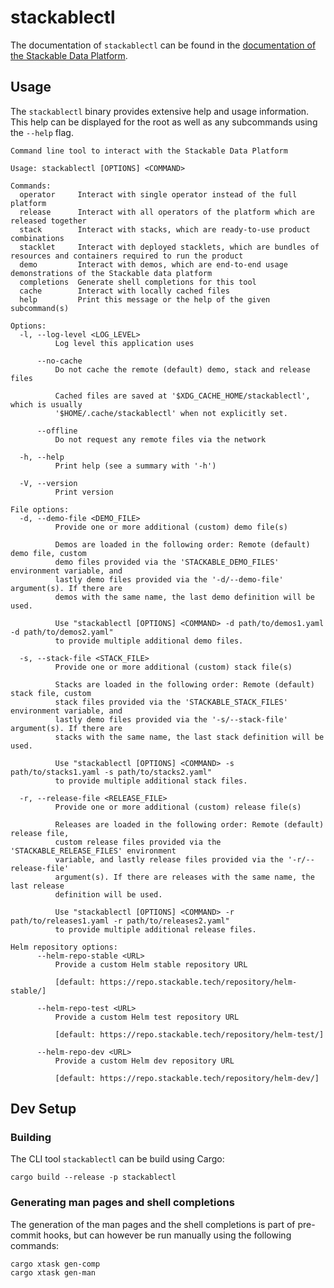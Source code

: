 # stackablectl

The documentation of `stackablectl` can be found in the [documentation of the Stackable Data Platform][ctl-docs].

[ctl-docs]: https://docs.stackable.tech/stackablectl/stable/index.html

## Usage

The `stackablectl` binary provides extensive help and usage information. This help can be displayed for the root as well
as any subcommands using the `--help` flag.

```plain
Command line tool to interact with the Stackable Data Platform

Usage: stackablectl [OPTIONS] <COMMAND>

Commands:
  operator     Interact with single operator instead of the full platform
  release      Interact with all operators of the platform which are released together
  stack        Interact with stacks, which are ready-to-use product combinations
  stacklet     Interact with deployed stacklets, which are bundles of resources and containers required to run the product
  demo         Interact with demos, which are end-to-end usage demonstrations of the Stackable data platform
  completions  Generate shell completions for this tool
  cache        Interact with locally cached files
  help         Print this message or the help of the given subcommand(s)

Options:
  -l, --log-level <LOG_LEVEL>
          Log level this application uses

      --no-cache
          Do not cache the remote (default) demo, stack and release files

          Cached files are saved at '$XDG_CACHE_HOME/stackablectl', which is usually
          '$HOME/.cache/stackablectl' when not explicitly set.

      --offline
          Do not request any remote files via the network

  -h, --help
          Print help (see a summary with '-h')

  -V, --version
          Print version

File options:
  -d, --demo-file <DEMO_FILE>
          Provide one or more additional (custom) demo file(s)

          Demos are loaded in the following order: Remote (default) demo file, custom
          demo files provided via the 'STACKABLE_DEMO_FILES' environment variable, and
          lastly demo files provided via the '-d/--demo-file' argument(s). If there are
          demos with the same name, the last demo definition will be used.

          Use "stackablectl [OPTIONS] <COMMAND> -d path/to/demos1.yaml -d path/to/demos2.yaml"
          to provide multiple additional demo files.

  -s, --stack-file <STACK_FILE>
          Provide one or more additional (custom) stack file(s)

          Stacks are loaded in the following order: Remote (default) stack file, custom
          stack files provided via the 'STACKABLE_STACK_FILES' environment variable, and
          lastly demo files provided via the '-s/--stack-file' argument(s). If there are
          stacks with the same name, the last stack definition will be used.

          Use "stackablectl [OPTIONS] <COMMAND> -s path/to/stacks1.yaml -s path/to/stacks2.yaml"
          to provide multiple additional stack files.

  -r, --release-file <RELEASE_FILE>
          Provide one or more additional (custom) release file(s)

          Releases are loaded in the following order: Remote (default) release file,
          custom release files provided via the 'STACKABLE_RELEASE_FILES' environment
          variable, and lastly release files provided via the '-r/--release-file'
          argument(s). If there are releases with the same name, the last release
          definition will be used.

          Use "stackablectl [OPTIONS] <COMMAND> -r path/to/releases1.yaml -r path/to/releases2.yaml"
          to provide multiple additional release files.

Helm repository options:
      --helm-repo-stable <URL>
          Provide a custom Helm stable repository URL

          [default: https://repo.stackable.tech/repository/helm-stable/]

      --helm-repo-test <URL>
          Provide a custom Helm test repository URL

          [default: https://repo.stackable.tech/repository/helm-test/]

      --helm-repo-dev <URL>
          Provide a custom Helm dev repository URL

          [default: https://repo.stackable.tech/repository/helm-dev/]
```

## Dev Setup

### Building

The CLI tool `stackablectl` can be build using Cargo:

```shell
cargo build --release -p stackablectl
```

### Generating man pages and shell completions

The generation of the man pages and the shell completions is part of pre-commit hooks, but can however be run manually
using the following commands:

```shell
cargo xtask gen-comp
cargo xtask gen-man
```
